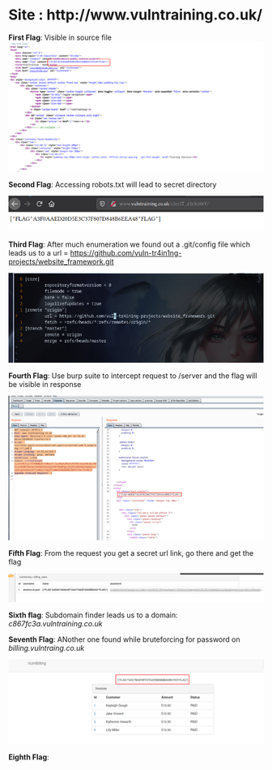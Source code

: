 <h1>Site : http://www.vulntraining.co.uk/ </h1>

<b>First Flag</b>: Visible in source file
![alt text](https://github.com/WhiteWolf2077/CTF_Challenge/blob/master/Vuln_training/Pictures/2020-06-08_19-52.png)

<b>Second Flag</b>: Accessing robots.txt will lead to secret directory

![2nd flag](https://github.com/WhiteWolf2077/CTF_Challenge/blob/master/Vuln_training/Pictures/2020-06-08_20-01.png)

<b>Third Flag</b>: After much enumeration we found out a .git/config file which leads us to a url = https://github.com/vuln-tr4in1ng-projects/website_framework.git

![3rd flag](https://github.com/WhiteWolf2077/CTF_Challenge/blob/master/Vuln_training/Pictures/2020-06-08_20-32.png)

<b>Fourth Flag</b>: Use burp suite to intercept request to /server and the flag will be visible in response

![4th flag](https://github.com/WhiteWolf2077/CTF_Challenge/blob/master/Vuln_training/Pictures/2020-06-09_05-09.png)

<b>Fifth Flag</b>: From the request you get a secret url link, go there and get the flag

![5th flag](https://github.com/WhiteWolf2077/CTF_Challenge/blob/master/Vuln_training/Pictures/2020-06-09_05-12.png)

<b>Sixth flag</b>: Subdomain finder leads us to a domain: <i>c867fc3a.vulntraining.co.uk</i>

<b>Seventh Flag</b>: ANother one found while bruteforcing for password on <i>billing.vulntraing.co.uk</i>

![7th flag](https://github.com/WhiteWolf2077/CTF_Challenge/blob/master/Vuln_training/Pictures/2020-06-09_05-52.png)

<b>Eighth Flag</b>:

